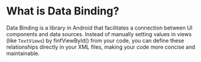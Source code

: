 # What is Data Binding?
Data Binding is a library in Android that facilitates a connection between UI components and data sources. Instead of manually setting values in views (like `TextViews`) by finfViewById() from your code, you can define these relationships directly in your XML files, making your code more concise and maintainable.
